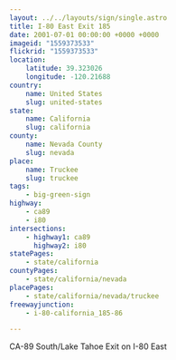 ```yaml
---
layout: ../../layouts/sign/single.astro
title: I-80 East Exit 185
date: 2001-07-01 00:00:00 +0000 +0000
imageid: "1559373533"
flickrid: "1559373533"
location:
    latitude: 39.323026
    longitude: -120.21688
country:
    name: United States
    slug: united-states
state:
    name: California
    slug: california
county:
    name: Nevada County
    slug: nevada
place:
    name: Truckee
    slug: truckee
tags:
    - big-green-sign
highway:
    - ca89
    - i80
intersections:
    - highway1: ca89
      highway2: i80
statePages:
    - state/california
countyPages:
    - state/california/nevada
placePages:
    - state/california/nevada/truckee
freewayjunction:
    - i-80-california_185-86

---
```

CA-89 South/Lake Tahoe Exit on I-80 East